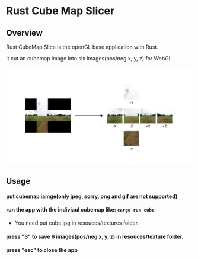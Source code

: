 # Rust Cube Map Slicer

## Overview

Rust CubeMap Slice is the openGL base application with Rust.

it cut an cubemap image into six images(pos/neg x, y, z) for WebGL

![alt text](resources/assets/cover.jpg "Logo Title Text 1")

## Usage

#### put cubemap iamge(only jpeg, sorry, png and gif are not supported)

#### run the app with the indiviaul cubemap like: `cargo run cube` 
* You need put cube.jpg in resouces/textures folder.

#### press "S" to save 6 images(pos/neg x, y, z) in resouces/texture folder.

#### press "esc" to close the app


